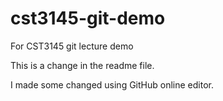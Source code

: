 # cst3145-git-demo
For CST3145 git lecture demo

This is a change in the readme file.

I made some changed using GitHub online editor.
